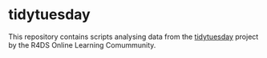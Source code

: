 # tidytuesday

This repository contains scripts analysing data from the [tidytuesday](https://github.com/rfordatascience/tidytuesday)
project by the R4DS Online Learning Comummunity.
